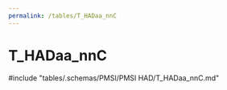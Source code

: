 ```yaml
---
permalink: /tables/T_HADaa_nnC
---
```

# T_HADaa_nnC

<!-- ATTENTION : Ne pas supprimer ou modifier la ligne ci-dessous -->
#include "tables/.schemas/PMSI/PMSI HAD/T_HADaa_nnC.md"
<!-- ATTENTION : Ne pas supprimer ou modifier la ligne ci-dessus -->
